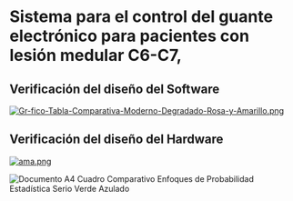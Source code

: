 # Sistema para el control del guante electrónico para pacientes con lesión medular C6-C7,
## Verificación del diseño del Software
[![Gr-fico-Tabla-Comparativa-Moderno-Degradado-Rosa-y-Amarillo.png](https://i.postimg.cc/sg7zML3C/Gr-fico-Tabla-Comparativa-Moderno-Degradado-Rosa-y-Amarillo.png)](https://postimg.cc/qNJSYjt1)


## Verificación del diseño del Hardware
[![ama.png](https://i.postimg.cc/ydvsVSsJ/ama.png)](https://postimg.cc/LYYrD5qR)


![Documento A4 Cuadro Comparativo Enfoques de Probabilidad Estadística Serio Verde Azulado](https://github.com/user-attachments/assets/6403f727-b2c4-4dac-a26d-66cb42c21c01)
